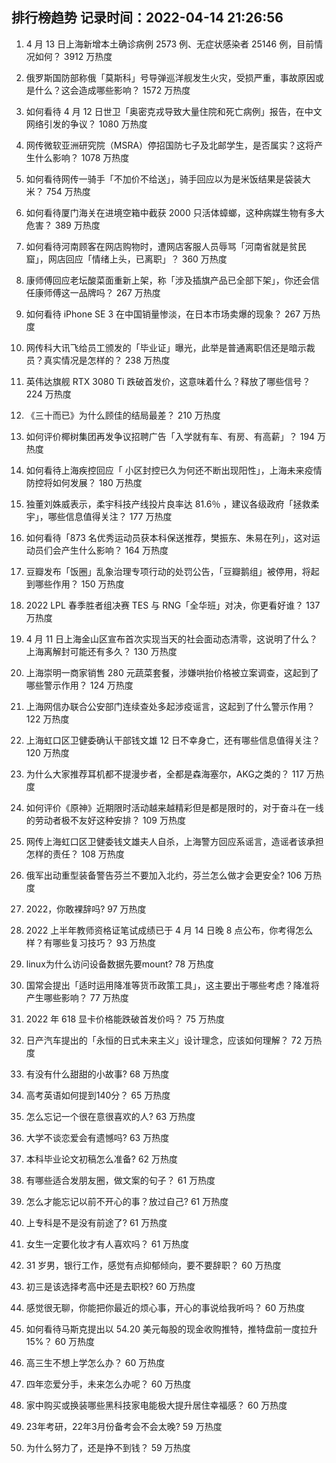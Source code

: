 
## 排行榜趋势 记录时间：2022-04-14 21:26:56
  
  1. 4 月 13 日上海新增本土确诊病例 2573 例、无症状感染者 25146 例，目前情况如何？ 3912 万热度
    
  2. 俄罗斯国防部称俄「莫斯科」号导弹巡洋舰发生火灾，受损严重，事故原因或是什么？这会造成哪些影响？ 1572 万热度
    
  3. 如何看待 4 月 12 日世卫「奥密克戎导致大量住院和死亡病例」报告，在中文网络引发的争议？ 1080 万热度
    
  4. 网传微软亚洲研究院（MSRA）停招国防七子及北邮学生，是否属实？这将产生什么影响？ 1078 万热度
    
  5. 如何看待网传一骑手「不加价不给送」，骑手回应以为是米饭结果是袋装大米？ 754 万热度
    
  6. 如何看待厦门海关在进境空箱中截获 2000 只活体蟑螂，这种病媒生物有多大危害？ 389 万热度
    
  7. 如何看待河南顾客在网店购物时，遭网店客服人员辱骂「河南省就是贫民窟」，网店回应「情绪上头，已离职」？ 360 万热度
    
  8. 康师傅回应老坛酸菜面重新上架，称「涉及插旗产品已全部下架」，你还会信任康师傅这一品牌吗？ 267 万热度
    
  9. 如何看待 iPhone SE 3 在中国销量惨淡，在日本市场卖爆的现象？ 267 万热度
    
  10. 网传科大讯飞给员工颁发的「毕业证」曝光，此举是普通离职信还是暗示裁员？真实情况是怎样的？ 238 万热度
    
  11. 英伟达旗舰 RTX 3080 Ti 跌破首发价，这意味着什么？释放了哪些信号？ 224 万热度
    
  12. 《三十而已》为什么顾佳的结局最差？ 210 万热度
    
  13. 如何评价椰树集团再发争议招聘广告「入学就有车、有房、有高薪」？ 194 万热度
    
  14. 如何看待上海疾控回应「 小区封控已久为何还不断出现阳性」，上海未来疫情防控将如何发展？ 180 万热度
    
  15. 独董刘姝威表示，柔宇科技产线投片良率达 81.6％ ，建议各级政府「拯救柔宇」，哪些信息值得关注？ 177 万热度
    
  16. 如何看待「873 名优秀运动员获本科保送推荐，樊振东、朱易在列」，这对运动员们会产生什么影响？ 164 万热度
    
  17. 豆瓣发布「饭圈」乱象治理专项行动的处罚公告，「豆瓣鹅组」被停用，将起到哪些作用？ 150 万热度
    
  18. 2022 LPL 春季胜者组决赛 TES 与 RNG「全华班」对决，你更看好谁？ 137 万热度
    
  19. 4 月 11 日上海金山区宣布首次实现当天的社会面动态清零，这说明了什么？上海离解封可能还有多久？ 130 万热度
    
  20. 上海崇明一商家销售 280 元蔬菜套餐，涉嫌哄抬价格被立案调查，这起到了哪些警示作用？ 124 万热度
    
  21. 上海网信办联合公安部门连续查处多起涉疫谣言，这起到了什么警示作用？ 122 万热度
    
  22. 上海虹口区卫健委确认干部钱文雄 12 日不幸身亡，还有哪些信息值得关注？ 120 万热度
    
  23. 为什么大家推荐耳机都不提漫步者，全都是森海塞尔，AKG之类的？ 117 万热度
    
  24. 如何评价《原神》近期限时活动越来越精彩但是都是限时的，对于奋斗在一线的劳动者极不友好这种安排？ 109 万热度
    
  25. 网传上海虹口区卫健委钱文雄夫人自杀，上海警方回应系谣言，造谣者该承担怎样的责任？ 108 万热度
    
  26. 俄军出动重型装备警告芬兰不要加入北约，芬兰怎么做才会更安全? 106 万热度
    
  27. 2022，你敢裸辞吗? 97 万热度
    
  28. 2022 上半年教师资格证笔试成绩已于 4 月 14 日晚 8 点公布，你考得怎么样？有哪些复习技巧？ 93 万热度
    
  29. linux为什么访问设备数据先要mount? 78 万热度
    
  30. 国常会提出「适时运用降准等货币政策工具」，这主要出于哪些考虑？降准将产生哪些影响？ 77 万热度
    
  31. 2022 年 618 显卡价格能跌破首发价吗？ 75 万热度
    
  32. 日产汽车提出的「永恒的日式未来主义」设计理念，应该如何理解？ 72 万热度
    
  33. 有没有什么甜甜的小故事? 68 万热度
    
  34. 高考英语如何提到140分？ 65 万热度
    
  35. 怎么忘记一个很在意很喜欢的人? 63 万热度
    
  36. 大学不谈恋爱会有遗憾吗? 63 万热度
    
  37. 本科毕业论文初稿怎么准备? 62 万热度
    
  38. 有哪些适合发朋友圈，做文案的句子？ 61 万热度
    
  39. 怎么才能忘记以前不开心的事？放过自己? 61 万热度
    
  40. 上专科是不是没有前途了? 61 万热度
    
  41. 女生一定要化妆才有人喜欢吗？ 61 万热度
    
  42. 31 岁男，银行工作，感觉有点抑郁倾向，要不要辞职？ 60 万热度
    
  43. 初三是该选择考高中还是去职校? 60 万热度
    
  44. 感觉很无聊，你能把你最近的烦心事，开心的事说给我听吗？ 60 万热度
    
  45. 如何看待马斯克提出以 54.20 美元每股的现金收购推特，推特盘前一度拉升 15%？ 60 万热度
    
  46. 高三生不想上学怎么办？ 60 万热度
    
  47. 四年恋爱分手，未来怎么办呢？ 60 万热度
    
  48. 家中购买或换装哪些黑科技家电能极大提升居住幸福感？ 60 万热度
    
  49. 23年考研，22年3月份备考会不会太晚? 59 万热度
    
  50. 为什么努力了，还是挣不到钱？ 59 万热度
    